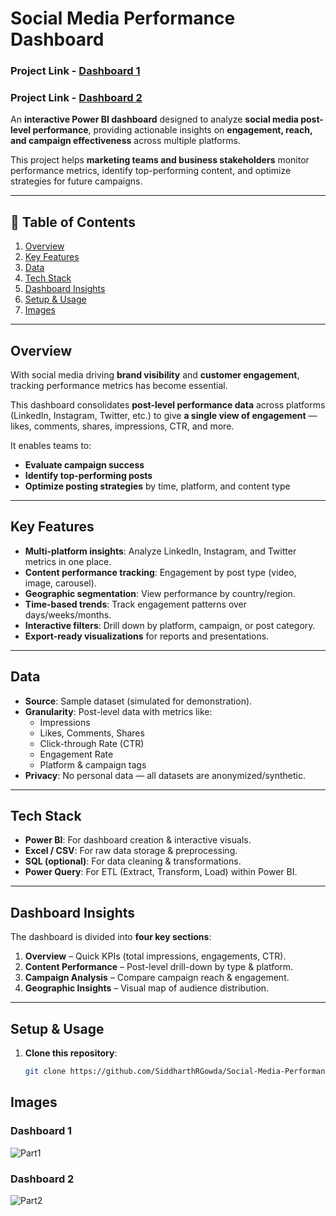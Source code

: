 # Social Media Performance Dashboard
### Project Link - [Dashboard 1](https://app.powerbi.com/view?r=eyJrIjoiZDA1YTBkMzctMWM0Yy00NTE2LWE4MWItNTc5MTM1MmU5YjRhIiwidCI6IjQ2NTRiNmYxLTBlNDctNDU3OS1hOGExLTAyZmU5ZDk0M2M3YiIsImMiOjl9)
### Project Link - [Dashboard 2](https://app.powerbi.com/view?r=eyJrIjoiMmM0MTNhZmEtNzVlYS00MzcwLTkzMjYtY2IwYTA4OTRjZTAyIiwidCI6IjQ2NTRiNmYxLTBlNDctNDU3OS1hOGExLTAyZmU5ZDk0M2M3YiIsImMiOjl9) 

An **interactive Power BI dashboard** designed to analyze **social media post-level performance**, providing actionable insights on **engagement, reach, and campaign effectiveness** across multiple platforms.  

This project helps **marketing teams and business stakeholders** monitor performance metrics, identify top-performing content, and optimize strategies for future campaigns.

---

## 📑 Table of Contents
1. [Overview](#overview)
2. [Key Features](#key-features)
3. [Data](#data)
4. [Tech Stack](#tech-stack)
5. [Dashboard Insights](#dashboard-insights)
6. [Setup & Usage](#setup--usage)
7. [Images](#images)
---

## Overview
With social media driving **brand visibility** and **customer engagement**, tracking performance metrics has become essential.  

This dashboard consolidates **post-level performance data** across platforms (LinkedIn, Instagram, Twitter, etc.) to give **a single view of engagement** — likes, comments, shares, impressions, CTR, and more.  

It enables teams to:
- **Evaluate campaign success**  
- **Identify top-performing posts**  
- **Optimize posting strategies** by time, platform, and content type  

---

## Key Features
- **Multi-platform insights**: Analyze LinkedIn, Instagram, and Twitter metrics in one place.  
- **Content performance tracking**: Engagement by post type (video, image, carousel).  
- **Geographic segmentation**: View performance by country/region.  
- **Time-based trends**: Track engagement patterns over days/weeks/months.  
- **Interactive filters**: Drill down by platform, campaign, or post category.  
- **Export-ready visualizations** for reports and presentations.  

---

## Data
- **Source**: Sample dataset (simulated for demonstration).  
- **Granularity**: Post-level data with metrics like:
  - Impressions  
  - Likes, Comments, Shares  
  - Click-through Rate (CTR)  
  - Engagement Rate  
  - Platform & campaign tags  
- **Privacy**: No personal data — all datasets are anonymized/synthetic.  

---

## Tech Stack
- **Power BI**: For dashboard creation & interactive visuals.  
- **Excel / CSV**: For raw data storage & preprocessing.  
- **SQL (optional)**: For data cleaning & transformations.  
- **Power Query**: For ETL (Extract, Transform, Load) within Power BI.  

---

## Dashboard Insights
The dashboard is divided into **four key sections**:
1. **Overview** – Quick KPIs (total impressions, engagements, CTR).  
2. **Content Performance** – Post-level drill-down by type & platform.  
3. **Campaign Analysis** – Compare campaign reach & engagement.  
4. **Geographic Insights** – Visual map of audience distribution.  

---

## Setup & Usage
1. **Clone this repository**:
   ```bash
   git clone https://github.com/SiddharthRGowda/Social-Media-Performance-Dashboard.git

## Images
### Dashboard 1
![Part1](https://github.com/Mohan2703/Social_Media_Performance_Analysis/blob/main/Social%20Media%20Performance%20Analysis.png?raw=true)
### Dashboard 2
![Part2](https://github.com/Mohan2703/Social_Media_Performance_Analysis/blob/main/part2.png?raw=true)
